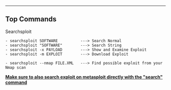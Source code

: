 --- ---

<h2>Top Commands</h2>

Searchsploit
```Terminal
- searchsploit SOFTWARE          ---> Search Normal
- searchsploit "SOFTWARE"        ---> Search String
- searchsploit -x PAYLOAD        ---> Show and Examine Exploit
- searchsploit -m EXPLOIT        ---> Download Exploit

- searchsploit --nmap FILE.XML   ---> Find possible exploit from your Nmap scan
```

<u><b>Make sure to also search exploit on metasploit directly with the "search" command</b></u>